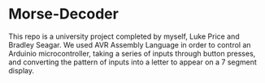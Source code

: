 # Morse-Decoder
This repo is a university project completed by myself, Luke Price and Bradley Seagar. We used AVR Assembly Language in order to control an Arduinio microcontroller, taking a series of inputs through button presses, and converting the pattern of inputs into a letter to appear on a 7 segment display. 
